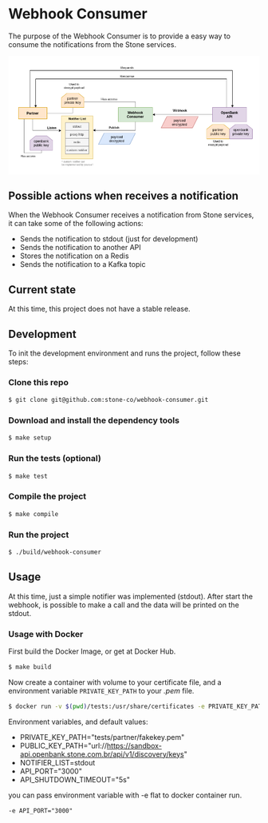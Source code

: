# Webhook Consumer

The purpose of the Webhook Consumer is to provide a easy way to consume the notifications from the Stone services.

<img src="/docs/overview.png" alt="Image of webhook consumer diagram" align="center" />

## Possible actions when receives a notification

When the Webhook Consumer receives a notification from Stone services, it can take some of the following actions:
* Sends the notification to stdout (just for development)
* Sends the notification to another API
* Stores the notification on a Redis
* Sends the notification to a Kafka topic

## Current state

At this time, this project does not have a stable release.

## Development

To init the development environment and runs the project, follow these steps:

### Clone this repo

```bash
$ git clone git@github.com:stone-co/webhook-consumer.git
```

### Download and install the dependency tools

```bash
$ make setup
```

### Run the tests (optional)

```bash
$ make test
```

### Compile the project

```bash
$ make compile
```

### Run the project

```bash
$ ./build/webhook-consumer
```

## Usage

At this time, just a simple notifier was implemented (stdout).
After start the webhook, is possible to make a call and the data will be printed on the stdout.

### Usage with Docker

First build the Docker Image, or get at Docker Hub.
```bash
$ make build
```

Now create a container with volume to your certificate file, and a environment
variable `PRIVATE_KEY_PATH` to your _.pem_ file.
```bash
$ docker run -v $(pwd)/tests:/usr/share/certificates -e PRIVATE_KEY_PATH="/usr/share/certificates/partner/fakekey.pem" -d stone-co/webhook-consumer:dev
```

Environment variables, and default values:

- PRIVATE_KEY_PATH="tests/partner/fakekey.pem"
- PUBLIC_KEY_PATH="url://https://sandbox-api.openbank.stone.com.br/api/v1/discovery/keys"
- NOTIFIER_LIST=stdout
- API_PORT="3000"
- API_SHUTDOWN_TIMEOUT="5s"

you can pass environment variable with -e flat to docker container run.

```
-e API_PORT="3000"
```
